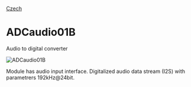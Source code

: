 
[Czech](./README.cs.md)
<!--- module --->
# ADCaudio01B
<!--- Emodule --->

<!--- subtitle --->Audio to digital converter<!--- Esubtitle --->

![ADCaudio01B](/doc/img/ADCaudio01B_top_big.png)

<!--- description --->Module has audio input interface. Digitalized audio data stream (I2S) with parametrers 192kHz@24bit.<!--- Edescription --->
            